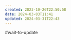 ```yaml
---
created: 2023-10-26T22:50:58
date: 2024-03-03T11:41
updated: 2024-03-31T22:43
---
```

#wait-to-update 